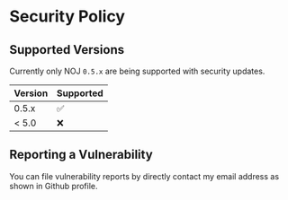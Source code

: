# Security Policy

## Supported Versions

Currently only NOJ `0.5.x` are being supported with security updates.

| Version | Supported          |
| ------- | ------------------ |
| 0.5.x   | :white_check_mark: |
| < 5.0   | :x:                |

## Reporting a Vulnerability

You can file vulnerability reports by directly contact my email address as shown in Github profile.
